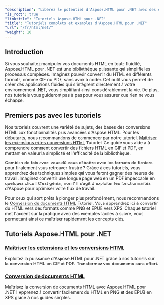 ```yaml
---
"description": "Libérez le potentiel d'Aspose.HTML pour .NET avec des didacticiels complets sur les conversions de documents et les extensions adaptées aux développeurs et aux passionnés."
"is_root": true
"linktitle": "Tutoriels Aspose.HTML pour .NET"
"title": "Tutoriels complets et exemples d'Aspose.HTML pour .NET"
"url": "/fr/html/net/"
"weight": 10
---
```


## Introduction

Si vous souhaitez manipuler vos documents HTML en toute fluidité, Aspose.HTML pour .NET est une bibliothèque puissante qui simplifie les processus complexes. Imaginez pouvoir convertir du HTML en différents formats, comme GIF ou PDF, sans avoir à coder. Cet outil vous permet de créer des applications fluides qui s'intègrent directement à votre environnement .NET, vous simplifiant ainsi considérablement la vie. De plus, nos tutoriels vous guideront pas à pas pour vous assurer que rien ne vous échappe.

## Premiers pas avec les tutoriels

Nos tutoriels couvrent une variété de sujets, des bases des conversions HTML aux fonctionnalités plus avancées d'Aspose.HTML. Pour les débutants, nous recommandons de commencer par notre tutoriel. [Maîtriser les extensions et les conversions HTML](./mastering-html-extensions-and-conversions/) Tutoriel. Ce guide vous aidera à comprendre comment convertir des fichiers HTML en GIF et PDF, en mettant en valeur la simplicité et l'efficacité de la bibliothèque. 

Combien de fois avez-vous dû vous débattre avec les formats de fichiers pour finalement vous retrouver frustré ? Grâce à ces tutoriels, vous apprendrez des techniques simples qui vous feront gagner des heures de travail. Imaginez convertir une longue page web en un PDF impeccable en quelques clics ! C'est génial, non ? Il s'agit d'exploiter les fonctionnalités d'Aspose pour optimiser votre flux de travail.

Pour ceux qui sont prêts à plonger plus profondément, nous recommandons le [Conversion de documents HTML](./converting-html-documents/) Tutoriel. Vous apprendrez ici à convertir du HTML vers des formats comme PNG et EPUB vers XPS. Chaque tutoriel met l'accent sur la pratique avec des exemples faciles à suivre, vous permettant ainsi de maîtriser rapidement les concepts clés. 

## Tutoriels Aspose.HTML pour .NET
### [Maîtriser les extensions et les conversions HTML](./mastering-html-extensions-and-conversions/)
Exploitez la puissance d'Aspose.HTML pour .NET grâce à nos tutoriels sur la conversion HTML en GIF et PDF. Transformez vos documents sans effort.
### [Conversion de documents HTML](./converting-html-documents/)
Maîtrisez la conversion de documents HTML avec Aspose.HTML pour .NET ! Apprenez à convertir facilement du HTML en PNG et des EPUB en XPS grâce à nos guides simples.